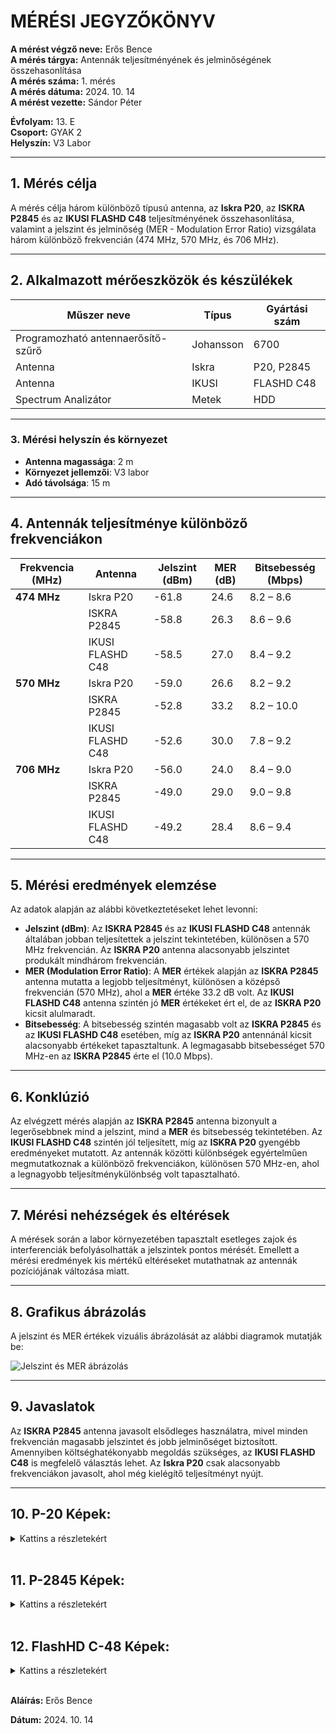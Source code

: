 
# MÉRÉSI JEGYZŐKÖNYV

**A mérést végző neve:** Erős Bence  
**A mérés tárgya:** Antennák teljesítményének és jelminőségének összehasonlítása  
**A mérés száma:** 1. mérés  
**A mérés dátuma:** 2024. 10. 14  
**A mérést vezette:** Sándor Péter  

**Évfolyam:** 13. E  
**Csoport:** GYAK 2  
**Helyszín:** V3 Labor  

---

## 1. Mérés célja
A mérés célja három különböző típusú antenna, az **Iskra P20**, az **ISKRA P2845** és az **IKUSI FLASHD C48** teljesítményének összehasonlítása, valamint a jelszint és jelminőség (MER - Modulation Error Ratio) vizsgálata három különböző frekvencián (474 MHz, 570 MHz, és 706 MHz).

---

## 2. Alkalmazott mérőeszközök és készülékek

| Műszer neve                         | Típus       | Gyártási szám |
| ----------------------------------- | ----------- | ------------- |
| Programozható antennaerősítő-szűrő  | Johansson   | 6700          |
| Antenna                             | Iskra       | P20, P2845    |
| Antenna                             | IKUSI       | FLASHD C48    |
| Spectrum Analizátor                 | Metek       | HDD           |

---

### 3. **Mérési helyszín és környezet**
- **Antenna magassága**: 2 m
- **Környezet jellemzői**: V3 labor
- **Adó távolsága**: 15 m

---

## 4. Antennák teljesítménye különböző frekvenciákon

| Frekvencia (MHz) | Antenna          | Jelszint (dBm) | MER (dB) | Bitsebesség (Mbps) |
| ---------------- | ---------------- | -------------- | -------- | ------------------ |
| **474 MHz**      | Iskra P20        | -61.8          | 24.6     | 8.2 – 8.6          |
|                  | ISKRA P2845      | -58.8          | 26.3     | 8.6 – 9.6          |
|                  | IKUSI FLASHD C48 | -58.5          | 27.0     | 8.4 – 9.2          |
| **570 MHz**      | Iskra P20        | -59.0          | 26.6     | 8.2 – 9.2          |
|                  | ISKRA P2845      | -52.8          | 33.2     | 8.2 – 10.0         |
|                  | IKUSI FLASHD C48 | -52.6          | 30.0     | 7.8 – 9.2          |
| **706 MHz**      | Iskra P20        | -56.0          | 24.0     | 8.4 – 9.0          |
|                  | ISKRA P2845      | -49.0          | 29.0     | 9.0 – 9.8          |
|                  | IKUSI FLASHD C48 | -49.2          | 28.4     | 8.6 – 9.4          |

---

## 5. Mérési eredmények elemzése
Az adatok alapján az alábbi következtetéseket lehet levonni:
- **Jelszint (dBm)**: Az **ISKRA P2845** és az **IKUSI FLASHD C48** antennák általában jobban teljesítettek a jelszint tekintetében, különösen a 570 MHz frekvencián. Az **ISKRA P20** antenna alacsonyabb jelszintet produkált mindhárom frekvencián.
- **MER (Modulation Error Ratio)**: A **MER** értékek alapján az **ISKRA P2845** antenna mutatta a legjobb teljesítményt, különösen a középső frekvencián (570 MHz), ahol a **MER** értéke 33.2 dB volt. Az **IKUSI FLASHD C48** antenna szintén jó **MER** értékeket ért el, de az **ISKRA P20** kicsit alulmaradt.
- **Bitsebesség**: A bitsebesség szintén magasabb volt az **ISKRA P2845** és az **IKUSI FLASHD C48** esetében, míg az **ISKRA P20** antennánál kicsit alacsonyabb értékeket tapasztaltunk. A legmagasabb bitsebességet 570 MHz-en az **ISKRA P2845** érte el (10.0 Mbps).

---

## 6. Konklúzió
Az elvégzett mérés alapján az **ISKRA P2845** antenna bizonyult a legerősebbnek mind a jelszint, mind a **MER** és bitsebesség tekintetében. Az **IKUSI FLASHD C48** szintén jól teljesített, míg az **ISKRA P20** gyengébb eredményeket mutatott. Az antennák közötti különbségek egyértelműen megmutatkoznak a különböző frekvenciákon, különösen 570 MHz-en, ahol a legnagyobb teljesítménykülönbség volt tapasztalható.

---

## 7. Mérési nehézségek és eltérések
A mérések során a labor környezetében tapasztalt esetleges zajok és interferenciák befolyásolhatták a jelszintek pontos mérését. Emellett a mérési eredmények kis mértékű eltéréseket mutathatnak az antennák pozíciójának változása miatt.

---

## 8. Grafikus ábrázolás
A jelszint és MER értékek vizuális ábrázolását az alábbi diagramok mutatják be:

![Jelszint és MER ábrázolás](https://erosbence27.github.io/jegyzokonyv/image/asd.PNG) 

---

## 9. Javaslatok
Az **ISKRA P2845** antenna javasolt elsődleges használatra, mivel minden frekvencián magasabb jelszintet és jobb jelminőséget biztosított. Amennyiben költséghatékonyabb megoldás szükséges, az **IKUSI FLASHD C48** is megfelelő választás lehet. Az **Iskra P20** csak alacsonyabb frekvenciákon javasolt, ahol még kielégítő teljesítményt nyújt.

---

## 10. P-20 Képek:
<details>
<summary>Kattins a részletekért</summary>

**474Mhz Mért Képek:**
    <img src="https://erosbence27.github.io/jegyzokonyv/image/p20_bit474.bmp"/>
    <img src="https://erosbence27.github.io/jegyzokonyv/image/p20_fullkep474.bmp"/>

---

**570MHz Mért Képek**
    <img src="https://erosbence27.github.io/jegyzokonyv/image/p20_bit570.bmp"/>
    <img src="https://erosbence27.github.io/jegyzokonyv/image/p20_fullkep570.bmp"/>

---

**706MHz Mért Képek**
    <img src="https://erosbence27.github.io/jegyzokonyv/image/p20_bit706.bmp"/>
    <img src="https://erosbence27.github.io/jegyzokonyv/image/p20_fullkep706.bmp"/>

---

</details>

<br>

## 11. P-2845 Képek:
<details>

<summary>Kattins a részletekért</summary>

**474Mhz Mért Képek:**
    <img src="https://erosbence27.github.io/jegyzokonyv/image/p2845_fullkep474.bmp"/>
    <img src="https://erosbence27.github.io/jegyzokonyv/image/p2845_bit474.bmp"/>

---

**570MHz Mért Képek**
    <img src="https://erosbence27.github.io/jegyzokonyv/image/p2845_fullkep570.bmp"/>
    <img src="https://erosbence27.github.io/jegyzokonyv/image/p2845_bit570.bmp"/>

---

**706MHz Mért Képek**
    <img src="https://erosbence27.github.io/jegyzokonyv/image/p2845_fullkep706.bmp"/>
    <img src="https://erosbence27.github.io/jegyzokonyv/image/p2845_bit706.bmp"/>

---

</details>

<br>

## 12. FlashHD C-48 Képek:
<details>
<summary>Kattins a részletekért</summary>

**474Mhz Mért Képek:**
    <img src="https://erosbence27.github.io/jegyzokonyv/image/c48_fullkep474.bmp"/>
    <img src="https://erosbence27.github.io/jegyzokonyv/image/c48_bit474.bmp"/>

---

**570MHz Mért Képek**
    <img src="https://erosbence27.github.io/jegyzokonyv/image/c48_fullkep570.bmp"/>
    <img src="https://erosbence27.github.io/jegyzokonyv/image/c48_bit570.bmp"/>

---

**706MHz Mért Képek**
    <img src="https://erosbence27.github.io/jegyzokonyv/image/c48_fullkep706.bmp"/>
    <img src="https://erosbence27.github.io/jegyzokonyv/image/c48_bit706.bmp"/>

---

</details>


<br>

**Aláírás:** Erős Bence

**Dátum:** 2024. 10. 14
